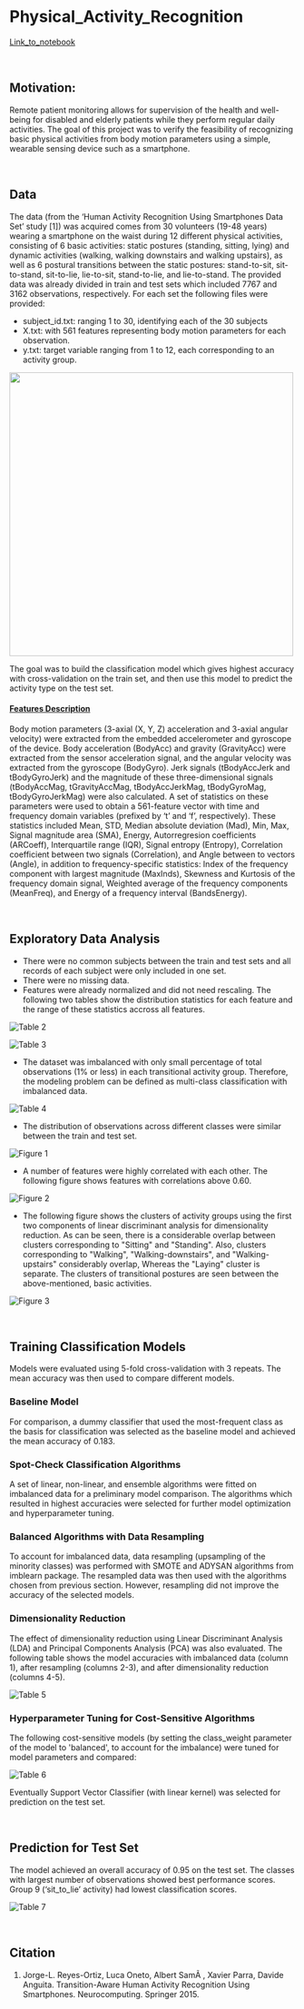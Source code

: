 # Physical_Activity_Recognition


[Link_to_notebook](https://github.com/MahsaShokouhi/Physical_Activity_Recognition/blob/master/Physical_Activity_Recognition.ipynb)


<br>

## Motivation:
Remote patient monitoring allows for supervision of the health and well-being for disabled and elderly patients while they perform regular daily activities. The goal of this project was to verify the feasibility of recognizing basic physical activities from body motion parameters using a simple, wearable sensing device such as a smartphone.

<br>

## Data
The data (from the ‘Human Activity Recognition Using Smartphones Data Set’ study [1]) was acquired comes from 30 volunteers (19-48 years) wearing a smartphone on the waist during 12 different physical activities, consisting of 6 basic activities: static postures (standing, sitting, lying) and dynamic activities (walking, walking downstairs and walking upstairs), as well as 6 postural transitions between the static postures: stand-to-sit, sit-to-stand, sit-to-lie, lie-to-sit, stand-to-lie, and lie-to-stand.
The provided data was already divided in train and test sets which included 7767 and 3162 observations, respectively. For each set the following files were provided:
*	subject_id.txt: ranging 1 to 30, identifying each of the 30 subjects
*	X.txt: with 561 features representing body motion parameters for each observation.
*	y.txt: target variable ranging from 1 to 12, each corresponding to an activity group.

<img src="/images/Table1.png" width=500>

The goal was to build the classification model which gives highest accuracy with cross-validation on the train set, and then use this model to predict the activity type on the test set.

#### <ins>Features Description</ins>
Body motion parameters (3-axial (X, Y, Z) acceleration and 3-axial angular velocity) were extracted from the embedded accelerometer and gyroscope of the device. Body acceleration (BodyAcc) and gravity (GravityAcc) were extracted from the sensor acceleration signal, and the angular velocity was extracted from the gyroscope (BodyGyro). Jerk signals (tBodyAccJerk and tBodyGyroJerk) and the magnitude of these three-dimensional signals (tBodyAccMag, tGravityAccMag, tBodyAccJerkMag, tBodyGyroMag, tBodyGyroJerkMag) were also calculated. 
A set of statistics on these parameters were used to obtain a 561-feature vector with time and frequency domain variables (prefixed by ‘t’ and ‘f’, respectively). These statistics included Mean, STD, Median absolute deviation (Mad), Min, Max, Signal magnitude area (SMA), Energy, Autorregresion coefficients (ARCoeff), Interquartile range (IQR), Signal entropy (Entropy), Correlation coefficient between two signals (Correlation), and Angle between to vectors (Angle), in addition to frequency-specific statistics: Index of the frequency component with largest magnitude (MaxInds), Skewness and Kurtosis of the frequency domain signal, Weighted average of the frequency components (MeanFreq), and Energy of a frequency interval (BandsEnergy).

<br>

## Exploratory Data Analysis
* There were no common subjects between the train and test sets and all records of each subject were only included in one set.
* There were no missing data.
* Features were already normalized and did not need rescaling. The following two tables show the distribution statistics for each feature and the range of these statistics accross all features.

![Table 2](/images/Table2.png)

![Table 3](/images/Table3.png)


* The dataset was imbalanced with only small percentage of total observations (1% or less) in each transitional activity group. Therefore, the modeling problem can be defined as multi-class classification with imbalanced data.

![Table 4](/images/Table4.png)

* The distribution of observations across different classes were similar between the train and test set.

![Figure 1](/images/fig1.png)

* A number of features were highly correlated with each other. The following figure shows features with correlations above 0.60.

![Figure 2](/images/fig2.png)

* The following figure shows the clusters of activity groups using the first two components of linear discriminant analysis for dimensionality reduction. As can be seen, there is a considerable overlap between clusters corresponding to "Sitting" and "Standing". Also, clusters corresponding to "Walking", "Walking-downstairs", and "Walking-upstairs" considerably overlap, Whereas the "Laying" cluster is separate. The clusters of transitional postures are seen between the above-mentioned, basic activities.

![Figure 3](/images/fig3.png)


<br>

## Training Classification Models
Models were evaluated using 5-fold cross-validation with 3 repeats. The mean accuracy was then used to compare different models.

### Baseline Model
For comparison, a dummy classifier that used the most-frequent class as the basis for classification was selected as the baseline model and achieved the mean accuracy of 0.183.

### Spot-Check Classification Algorithms
A set of linear, non-linear, and ensemble algorithms were fitted on imbalanced data for a preliminary model comparison. The algorithms which resulted in highest accuracies were selected for further model optimization and hyperparameter tuning.

### Balanced Algorithms with Data Resampling
To account for imbalanced data, data resampling (upsampling of the minority classes) was performed with SMOTE and ADYSAN algorithms from imblearn package. The resampled data was then used with the algorithms chosen from previous section. However, resampling did not improve the accuracy of the selected models.

### Dimensionality Reduction
The effect of dimensionality reduction using Linear Discriminant Analysis (LDA) and Principal Components Analysis (PCA) was also evaluated.
The following table shows the model accuracies with imbalanced data (column 1), after resampling (columns 2-3), and after dimensionality reduction (columns 4-5).

![Table 5](/images/Table5.png)

### Hyperparameter Tuning for Cost-Sensitive Algorithms
The following cost-sensitive models (by setting the class_weight parameter of the model to 'balanced', to account for the imbalance) were tuned for model parameters and compared:

![Table 6](/images/Table6.png)

Eventually Support Vector Classifier (with linear kernel) was selected for prediction on the test set.

<br>

## Prediction for Test Set
The model achieved an overall accuracy of 0.95 on the test set. The classes with largest number of observations showed best performance scores. Group 9 (‘sit_to_lie’ activity) had lowest classification scores.

![Table 7](/images/Table7.png)

<br>

## Citation
1. Jorge-L. Reyes-Ortiz, Luca Oneto, Albert SamÃ , Xavier Parra, Davide Anguita. Transition-Aware Human Activity Recognition Using Smartphones. Neurocomputing. Springer 2015. 
